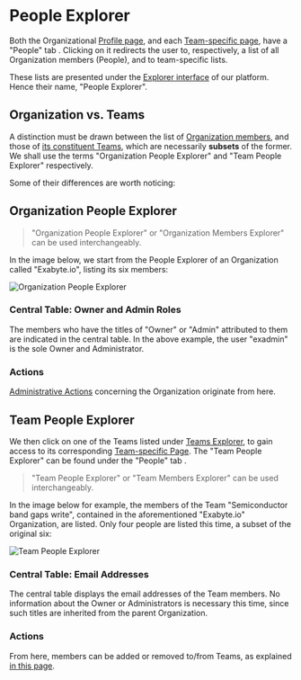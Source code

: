 # People Explorer
 
Both the Organizational [Profile page](../../accounts/ui/profile-page.md), and each [Team-specific page](team-page.md), have a "People" tab <i class="zmdi zmdi-account zmdi-hc-border"></i>. Clicking on it redirects the user to, respectively, a list of all Organization members (People), and to team-specific lists. 

These lists are presented under the [Explorer interface](../../entities-general/ui/explorer.md) of our platform. Hence their name, "People Explorer".

## Organization vs. Teams

A distinction must be drawn between the list of [Organization members](../actions/organization/add-remove-member.md), and those of [its constituent Teams](../actions/team/add-remove-member.md), which are necessarily **subsets** of the former. We shall use the terms "Organization People Explorer" and "Team People Explorer" respectively. 

Some of their differences are worth noticing:

## Organization People Explorer

> "Organization People Explorer" or "Organization Members Explorer" can be used interchangeably.

In the image below, we start from the People Explorer of an Organization called "Exabyte.io", listing its six members:

![Organization People Explorer](/images/organization-people-explorer.png "Organization People Explorer")

### Central Table: Owner and Admin Roles

The members who have the titles of "Owner" or "Admin" attributed to them are indicated in the central table. In the above example, the user "exadmin" is the sole Owner and Administrator. 

### Actions

[Administrative Actions](../actions/organization/overview.md) concerning the Organization originate from here.

## Team People Explorer

We then click on one of the Teams listed under [Teams Explorer](teams-explorer.md), to gain access to its corresponding [Team-specific Page](team-page.md). The "Team People Explorer" can be found under the "People" tab <i class="zmdi zmdi-account zmdi-hc-border"></i>. 

> "Team People Explorer" or "Team Members Explorer" can be used interchangeably.

In the image below for example, the members of the Team "Semiconductor band gaps write", contained in the aforementioned "Exabyte.io" Organization, are listed. Only four people are listed this time, a subset of the original six:

![Team People Explorer](/images/team-people-explorer.png "Team People Explorer")

### Central Table: Email Addresses

The central table displays the email addresses of the Team members. No information about the Owner or Administrators is necessary this time, since such titles are inherited from the parent Organization.

### Actions 

From here, members can be added or removed to/from Teams, as explained [in this page](../actions/team/add-remove-member.md).
